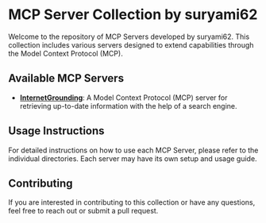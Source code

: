 # MCP Server Collection by suryami62

Welcome to the repository of MCP Servers developed by suryami62. This collection includes various servers designed to extend capabilities through the Model Context Protocol (MCP).

## Available MCP Servers

- [**InternetGrounding**](InternetGrounding/): A Model Context Protocol (MCP) server for retrieving up-to-date information with the help of a search engine.

## Usage Instructions

For detailed instructions on how to use each MCP Server, please refer to the individual directories. Each server may have its own setup and usage guide.

## Contributing

If you are interested in contributing to this collection or have any questions, feel free to reach out or submit a pull request.
